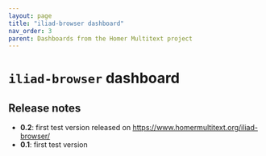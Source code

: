 ```yaml
---
layout: page
title: "iliad-browser dashboard"
nav_order: 3
parent: Dashboards from the Homer Multitext project
---
```


# `iliad-browser` dashboard


## Release notes

- **0.2**: first test version released on https://www.homermultitext.org/iliad-browser/
- **0.1**: first test version 